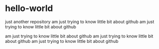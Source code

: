 # hello-world
just another repository
am just trying to know little bit about github
am just trying to know little bit about github

am just trying to know little bit about github
am just trying to know little bit about github
am just trying to know little bit about github
